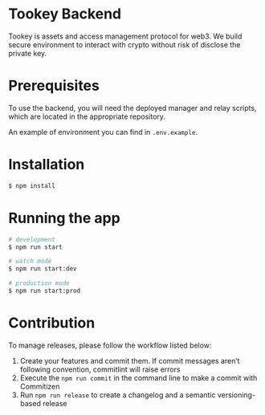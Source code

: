 # Tookey Backend

Tookey is assets and access management protocol for web3. We build secure environment to interact with crypto without risk of disclose the private key.

# Prerequisites

To use the backend, you will need the deployed manager and relay scripts, which are located in the appropriate repository.

Аn example of environment you can find in `.env.example`.

# Installation

```bash
$ npm install
```

# Running the app

```bash
# development
$ npm run start

# watch mode
$ npm run start:dev

# production mode
$ npm run start:prod
```

# Contribution

To manage releases, please follow the workflow listed below:

1. Create your features and commit them. If commit messages aren’t following convention, commitlint will raise errors
1. Execute the `npm run commit` in the command line to make a commit with Commitizen
1. Run `npm run release` to create a changelog and a semantic versioning-based release
